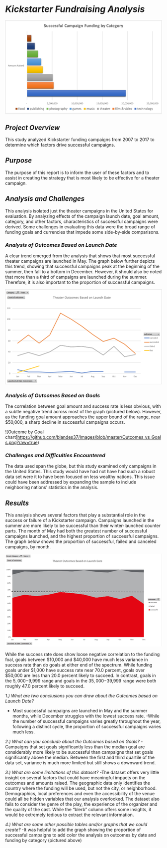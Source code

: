 # *Kickstarter Fundraising Analysis*
![Funding by Cat](https://github.com/blandes37/Images/blob/master/Funding%20by%20cat.png?raw=true)

## *Project Overview*
This study analyzed Kickstarter funding campaigns from 2007 to 2017 to determine which factors drive successful campaigns.

## *Purpose* 
The purpose of this report is to inform the user of these factors and to assist in creating the strategy that is most likely to be effective for a theater campaign.

## *Analysis and Challenges*
This analysis isolated just the theater campaigns in the United States for evaluation. By analyzing effects of the campaign launch date, goal amount, category, and other factors, characteristics of successful campaigns were derived. Some challenges in evaluating this data were the broad range of funding goals and currencies that impede some side-by-side comparisons.


### *Analysis of Outcomes Based on Launch Date*
A clear trend emerged from the analysis that shows that most successful theater campaigns are launched in May. The graph below further depicts this trend, showing that successful campaigns peak at the beginning of the summer, then fall to a bottom in December. However, it should also be noted that more than a third of campaigns are launched during the summer. Therefore, it is also important to the proportion of successful campaigns. 


![Funding by date](https://github.com/blandes37/Images/blob/master/Theater_Outcomes_vs_Launch.png?raw=true) 


### *Analysis of Outcomes Based on Goals*
The correlation between goal amount and success rate is less obvious, with a subtle negative trend across most of the graph (pictured below). However, as the funding goal amount approaches the upper bound of the range, near $50,000, a sharp decline in successful campaigns occurs.

![Outcome by Goal chart]https://github.com/blandes37/Images/blob/master/Outcomes_vs_Goals.png?raw=true)

### *Challenges and Difficulties Encountered*
The data used span the globe, but this study examined only campaigns in the United States. This study would have had not have had such a robust data set were it to have been focused on less wealthy nations. This issue could have been addressed by expanding the sample to include neighboring nations’ statistics in the analysis.



## *Results*
This analysis shows several factors that play a substantial role in the success or failure of a Kickstarter campaign. Campaigns launched in the summer are more likely to be successful than their winter-launched counter parts. The month of May had both the greatest number of successful campaigns launched, and the highest proportion of successful campaigns. The graph below shows the proportion of successful, failed and canceled campaigns, by month. 

![Proportion by month](https://github.com/blandes37/Images/blob/master/Theater%20Outcomes%20by%20date%20percent.png?raw=true)

While the success rate does show loose negative correlation to the funding foal, goals between $10,000 and $40,000 have much less variance in success rate than do goals at either end of the spectrum. While funding goals under $1,000 have success rate near 70.0 percent, goals over $50,000 are less than 20.0 percent likely to succeed. In contrast, goals in the $5,000-$9,999 range and goals in the $35,000-$39,999 range were both roughly 47.0 percent likely to succeed.

*1.) What are two conclusions you can draw about the Outcomes based on Launch Date?*
- Most successful campaigns are launched in May and the summer months, while December struggles with the lowest success rate.
-While the number of successful campaigns varies greatly throughout the year, following a distinct cycle, the proportion of successful campaigns varies much less.

*2.) What can you conclude about the Outcomes based on Goals?*
-Campaigns that set goals significantly less than the median goal are considerably more likely to be successful than campaigns that set goals significantly above the median. Between the first and third quartile of the data set, variance is much more limited but still shows a downward trend.

*3.) What are some limitations of this dataset?*
-The dataset offers very little insight on several factors that could have meaningful impacts on the outcomes and amounts raised. The geographic data only identifies the country where the funding will be used, but not the city, or neighborhood. Demographics, local preferences and even the accessibility of the venue could all be hidden variables that our analysis overlooked. The dataset also fails to consider the genre of the play, the experience of the organizer and the quality of the cast. While the “blerb” column offers some insights, it would be extremely tedious to extract the relevant information.

*4.) What are some other possible tables and/or graphs that we could create?*
-It was helpful to add the graph showing the proportion of successful campaigns to add color the analysis on outcomes by date and funding by category (pictured above)
